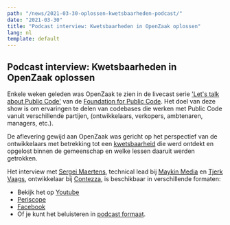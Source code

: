 ```yaml
---
path: "/news/2021-03-30-oplossen-kwetsbaarheden-podcast/"
date: "2021-03-30"
title: "Podcast interview: Kwetsbaarheden in OpenZaak oplossen"
lang: nl
template: default
---
```


## Podcast interview: Kwetsbaarheden in OpenZaak oplossen

Enkele weken geleden was OpenZaak te zien in de livecast serie ['Let's talk about Public Code'](https://podcast.publiccode.net/) van de [Foundation for Public Code](https://publiccode.net). Het doel van deze show is om ervaringen te delen van codebases die werken met Public Code vanuit verschillende partijen, (ontwikkelaars, verkopers, ambtenaren, managers, etc.).

De aflevering gewijd aan OpenZaak was gericht op het perspectief van de ontwikkelaars met betrekking tot een [kwetsbaarheid](https://github.com/publiccodenet/projects/issues/20) die werd ontdekt en opgelost binnen de gemeenschap en welke lessen daaruit werden getrokken.

Het interview met [Sergei Maertens](https://github.com/sergei-maertens), technical lead bij [Maykin Media](https://github.com/maykinmedia) en [Tjerk Vaags](https://github.com/TjerkVaags), ontwikkelaar bij [Contezza](https://contezza.nl/), is beschikbaar in verschillende formaten:

- Bekijk het op [Youtube](https://www.youtube.com/watch?v=1xojrumKgfA)
- [Periscope](https://www.pscp.tv/w/1gqxvoRWjgwKB)
- [Facebook](https://www.facebook.com/publiccodenet/videos/321846445885858/)
- Of je kunt het beluisteren in [podcast formaat](https://podcast.publiccode.net/e/3-sergei-maertens-and-tjerk-vaags-openzaak/).
